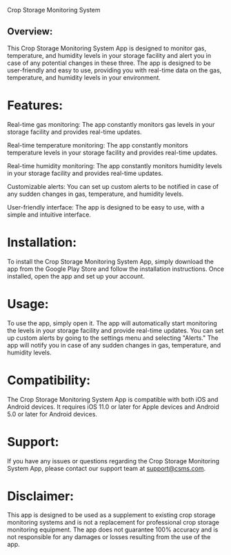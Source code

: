 Crop Storage Monitoring System

## Overview:
This Crop Storage Monitoring System App is designed to monitor gas, temperature, and humidity levels in your storage facility and alert you in case of any potential changes in these three. The app is designed to be user-friendly and easy to use, providing you with real-time data on the gas, temperature, and humidity levels in your environment.

# Features:

Real-time gas monitoring: The app constantly monitors gas levels in your storage facility and provides real-time updates.

Real-time temperature monitoring: The app constantly monitors temperature levels in your storage facility and provides real-time updates.

Real-time humidity monitoring: The app constantly monitors humidity levels in your storage facility and provides real-time updates.

Customizable alerts: You can set up custom alerts to be notified in case of any sudden changes in gas, temperature, and humidity levels.

User-friendly interface: The app is designed to be easy to use, with a simple and intuitive interface.

# Installation:
To install the Crop Storage Monitoring System App, simply download the app from the Google Play Store and follow the installation instructions. Once installed, open the app and set up your account.

# Usage:
To use the app, simply open it. The app will automatically start monitoring the levels in your storage facility and provide real-time updates. You can set up custom alerts by going to the settings menu and selecting "Alerts." The app will notify you in case of any sudden changes in gas, temperature, and humidity levels.

# Compatibility:
The Crop Storage Monitoring System App is compatible with both iOS and Android devices. It requires iOS 11.0 or later for Apple devices and Android 5.0 or later for Android devices.

# Support:
If you have any issues or questions regarding the Crop Storage Monitoring System App, please contact our support team at support@csms.com.

# Disclaimer:
This app is designed to be used as a supplement to existing crop storage monitoring systems and is not a replacement for professional crop storage monitoring equipment. The app does not guarantee 100% accuracy and is not responsible for any damages or losses resulting from the use of the app.

